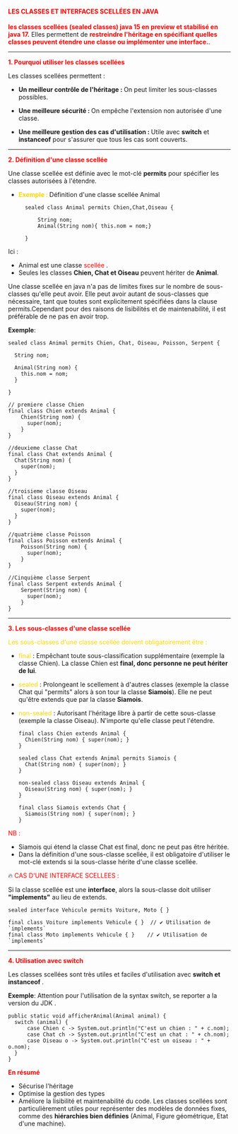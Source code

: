 #### <font color=red>LES CLASSES ET INTERFACES SCELLÉES EN JAVA </font>

<font color=red> <b> les classes scellées (sealed classes) java 15 en preview et stabilisé en 
java 17.</b> </font> Elles permettent de <font color=red> <b> restreindre l'héritage en spécifiant quelles classes peuvent étendre
une classe ou implémenter une interface.</b></font>.

***
<font color=red><b> 1. Pourquoi utiliser les classes scellées </b></font>

Les classes scellées permettent :

* <b> Un meilleur contrôle de l'héritage : </b> On peut limiter les sous-classes possibles.

* <b> Une meilleure sécurité : </b> On empêche l'extension non autorisée d'une classe.

* <b> Une meilleure gestion des cas d'utilisation : </b> Utile avec <b>switch</b> et <b>instanceof</b> pour s'assurer que tous les cas sont couverts.

***
<font color=red><b> 2. Définition d'une classe scellée </b></font>

Une classe scellée est définie avec le mot-clé <b>permits</b> pour spécifier les classes autorisées à l'étendre.

* <font color=gold><b>Exemple : </b></font>
  Définition d'une classe scellée Animal

        sealed class Animal permits Chien,Chat,Oiseau {

            String nom;
            Animal(String nom){ this.nom = nom;}

        }
Ici :
* Animal est une classe <font color=red> scellée </font>.
* Seules les classes <b>Chien, Chat et Oiseau</b> peuvent hériter de <b> Animal</b>.

Une classe scellée en java n'a pas de limites fixes sur le nombre de sous-classes qu'elle peut avoir. Elle peut avoir autant
de sous-classes que nécessaire, tant que toutes sont explicitement spécifiées dans la clause
permits.Cependant pour des raisons de lisibilités et de maintenabilité, il est préférable de ne pas en avoir trop.

<b> Exemple</b>: 

    sealed class Animal permits Chien, Chat, Oiseau, Poisson, Serpent {
    
      String nom;

      Animal(String nom) {
        this.nom = nom; 
      }
    
    }

    // premiere classe Chien 
    final class Chien extends Animal {
        Chien(String nom) { 
          super(nom); 
        }
    }
    
    //deuxieme classe Chat
    final class Chat extends Animal {
      Chat(String nom) { 
        super(nom); 
      }
    }
    
    //troisieme classe Oiseau
    final class Oiseau extends Animal {
      Oiseau(String nom) { 
        super(nom); 
      }
    }

    //quatrième classe Poisson    
    final class Poisson extends Animal {
        Poisson(String nom) { 
          super(nom); 
        }
    }
    
    //Cinquième classe Serpent 
    final class Serpent extends Animal {
        Serpent(String nom) { 
          super(nom); 
        }
    }


***

<font color=red><b> 3. Les sous-classes d'une classe scellée </b></font>

<font color="#ffd700"> Les sous-classes d'une classe scellée doivent obligatoirement être : </font>

- <font color=gold>final</font> : Empêchant toute sous-classification supplémentaire (exemple la classe Chien). La classe Chien est
  <b>final, donc personne ne peut hériter de lui</b>.


- <font color=gold>sealed</font> : Prolongeant le scellement à d'autres classes (exemple la classe Chat qui "permits" alors à son
  tour la classe <b>Siamois</b>). Elle ne peut qu'être extends que par la classe <b>Siamois</b>.


- <font color="#ffd700"> non-sealed</font> : Autorisant l'héritage libre à partir de cette sous-classe (exemple la classe Oiseau). N'importe qu'elle classe peut l'étendre.

      final class Chien extends Animal {
        Chien(String nom) { super(nom); }
      }
      
      sealed class Chat extends Animal permits Siamois {
        Chat(String nom) { super(nom); }
      }
      
      non-sealed class Oiseau extends Animal {
        Oiseau(String nom) { super(nom); }
      }
      
      final class Siamois extends Chat {
        Siamois(String nom) { super(nom); }
      }


<font color=red> NB :</font> 

- Siamois qui étend la classe Chat est final, donc ne peut pas être héritée.
- Dans la définition d'une sous-classe scellée, il est obligatoire d'utiliser le mot-clé extends si la sous-classe hérite
  d'une classe scellée.


🔥 <font color=red> CAS D'UNE INTERFACE SCELLEES :</font>

Si la classe scellée est une <b>interface</b>, alors la sous-classe doit utiliser <b>"implements"</b> au lieu de extends.

    sealed interface Vehicule permits Voiture, Moto { }

    final class Voiture implements Vehicule { }  // ✔ Utilisation de `implements`
    final class Moto implements Vehicule { }    // ✔ Utilisation de `implements`


*** 

<font color=red><b> 4. Utilisation avec switch </b></font>

Les classes scellées sont très utiles et faciles d'utilisation avec <b>switch et instanceof </b>.

<b> Exemple</b>: Attention pour l'utilisation de la syntax switch, se reporter a la version du JDK .

    public static void afficherAnimal(Animal animal) {
      switch (animal) {
          case Chien c -> System.out.println("C'est un chien : " + c.nom);
          case Chat ch -> System.out.println("C'est un chat : " + ch.nom);
          case Oiseau o -> System.out.println("C'est un oiseau : " + o.nom);
      }
    }

<font color=red><b> En résumé </b></font>

* Sécurise l'héritage
* Optimise la gestion des types
* Améliore la lisibilité et maintenabilité du code.
  Les classes scellées sont particulièrement utiles pour représenter des modèles de données fixes,
  comme des <b>hiérarchies bien définies</b> (Animal, Figure géométrique, Etat d'une machine).